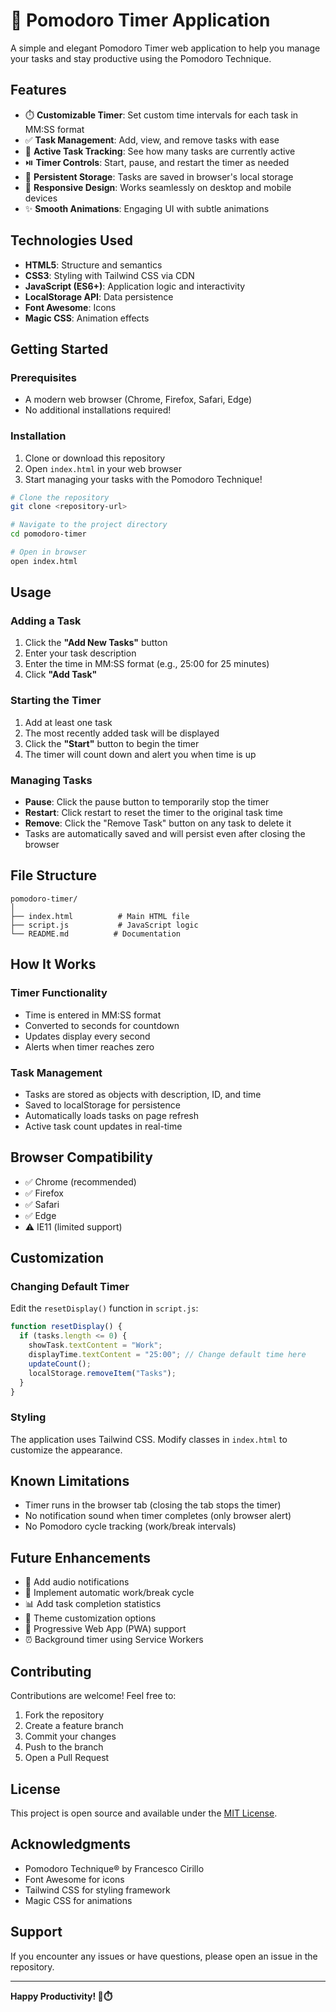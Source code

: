 # 🍅 Pomodoro Timer Application

A simple and elegant Pomodoro Timer web application to help you manage your tasks and stay productive using the Pomodoro Technique.

## Features

- ⏱️ **Customizable Timer**: Set custom time intervals for each task in MM:SS format
- ✅ **Task Management**: Add, view, and remove tasks with ease
- 🎯 **Active Task Tracking**: See how many tasks are currently active
- ⏯️ **Timer Controls**: Start, pause, and restart the timer as needed
- 💾 **Persistent Storage**: Tasks are saved in browser's local storage
- 🎨 **Responsive Design**: Works seamlessly on desktop and mobile devices
- ✨ **Smooth Animations**: Engaging UI with subtle animations

## Technologies Used

- **HTML5**: Structure and semantics
- **CSS3**: Styling with Tailwind CSS via CDN
- **JavaScript (ES6+)**: Application logic and interactivity
- **LocalStorage API**: Data persistence
- **Font Awesome**: Icons
- **Magic CSS**: Animation effects

## Getting Started

### Prerequisites

- A modern web browser (Chrome, Firefox, Safari, Edge)
- No additional installations required!

### Installation

1. Clone or download this repository
2. Open `index.html` in your web browser
3. Start managing your tasks with the Pomodoro Technique!

```bash
# Clone the repository
git clone <repository-url>

# Navigate to the project directory
cd pomodoro-timer

# Open in browser
open index.html
```

## Usage

### Adding a Task

1. Click the **"Add New Tasks"** button
2. Enter your task description
3. Enter the time in MM:SS format (e.g., 25:00 for 25 minutes)
4. Click **"Add Task"**

### Starting the Timer

1. Add at least one task
2. The most recently added task will be displayed
3. Click the **"Start"** button to begin the timer
4. The timer will count down and alert you when time is up

### Managing Tasks

- **Pause**: Click the pause button to temporarily stop the timer
- **Restart**: Click restart to reset the timer to the original task time
- **Remove**: Click the "Remove Task" button on any task to delete it
- Tasks are automatically saved and will persist even after closing the browser

## File Structure

```
pomodoro-timer/
│
├── index.html          # Main HTML file
├── script.js           # JavaScript logic
└── README.md          # Documentation
```

## How It Works

### Timer Functionality

- Time is entered in MM:SS format
- Converted to seconds for countdown
- Updates display every second
- Alerts when timer reaches zero

### Task Management

- Tasks are stored as objects with description, ID, and time
- Saved to localStorage for persistence
- Automatically loads tasks on page refresh
- Active task count updates in real-time

## Browser Compatibility

- ✅ Chrome (recommended)
- ✅ Firefox
- ✅ Safari
- ✅ Edge
- ⚠️ IE11 (limited support)

## Customization

### Changing Default Timer

Edit the `resetDisplay()` function in `script.js`:

```javascript
function resetDisplay() {
  if (tasks.length <= 0) {
    showTask.textContent = "Work";
    displayTime.textContent = "25:00"; // Change default time here
    updateCount();
    localStorage.removeItem("Tasks");
  }
}
```

### Styling

The application uses Tailwind CSS. Modify classes in `index.html` to customize the appearance.

## Known Limitations

- Timer runs in the browser tab (closing the tab stops the timer)
- No notification sound when timer completes (only browser alert)
- No Pomodoro cycle tracking (work/break intervals)

## Future Enhancements

- 🔔 Add audio notifications
- 🔄 Implement automatic work/break cycle
- 📊 Add task completion statistics
- 🎨 Theme customization options
- 📱 Progressive Web App (PWA) support
- ⏰ Background timer using Service Workers

## Contributing

Contributions are welcome! Feel free to:

1. Fork the repository
2. Create a feature branch
3. Commit your changes
4. Push to the branch
5. Open a Pull Request

## License

This project is open source and available under the [MIT License](LICENSE).

## Acknowledgments

- Pomodoro Technique® by Francesco Cirillo
- Font Awesome for icons
- Tailwind CSS for styling framework
- Magic CSS for animations

## Support

If you encounter any issues or have questions, please open an issue in the repository.

---

**Happy Productivity! 🍅⏱️**

